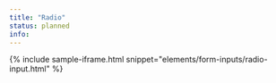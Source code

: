 ```yaml
---
title: "Radio"
status: planned
info:
---
```


{% include sample-iframe.html snippet="elements/form-inputs/radio-input.html" %}